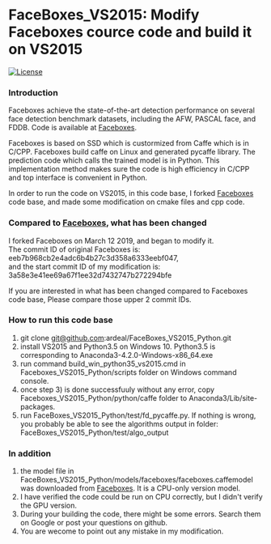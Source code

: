 # FaceBoxes_VS2015: Modify Faceboxes cource code and build it on VS2015

[![License](https://img.shields.io/badge/license-BSD-blue.svg)](LICENSE)


### Introduction

Faceboxes achieve the state-of-the-art detection performance on several face detection benchmark datasets, including the AFW, PASCAL face, and
FDDB. Code is available at [Faceboxes](https://github.com/sfzhang15/FaceBoxes).

Faceboxes is based on SSD which is custormized from Caffe which is in C/CPP.
Faceboxes build caffe on Linux and generated pycaffe library. The prediction code which calls the trained model is in Python.
This implementation method makes sure the code is high efficiency in C/CPP and top interface is convenient in Python.


In order to run the code on VS2015, in this code base, I forked [Faceboxes](https://github.com/sfzhang15/FaceBoxes) code base, and made some modification on cmake files and cpp code.


### Compared to [Faceboxes](https://github.com/sfzhang15/FaceBoxes), what has been changed 
I forked Faceboxes on March 12 2019, and began to modify it. <br>
The commit ID of original Faceboxes is: eeb7b968cb2e4adc6b4b27c3d358a6333eebf047, <br>
and the start commit ID of my modification is: 3a58e3e41ee69a67f1ee32d7432747b272294bfe

If you are interested in what has been changed compared to Faceboxes code base, Please compare those upper 2 commit IDs.


### How to run this code base
1) git clone  git@github.com:ardeal/FaceBoxes_VS2015_Python.git
2) install VS2015 and Python3.5 on Windows 10. Python3.5 is corresponding to Anaconda3-4.2.0-Windows-x86_64.exe
3) run command build_win_python35_vs2015.cmd in Faceboxes_VS2015_Python/scripts folder on Windows command console.
4) once step 3) is done successfuuly without any error, copy Faceboxes_VS2015_Python/python/caffe folder to Anaconda3/Lib/site-packages. 
5) run FaceBoxes_VS2015_Python/test/fd_pycaffe.py. If nothing is wrong, you probably be able to see the algorithms output in folder: FaceBoxes_VS2015_Python/test/algo_output





### In addition
1) the model file in FaceBoxes_VS2015_Python/models/faceboxes/faceboxes.caffemodel was downloaded from [Faceboxes](https://github.com/sfzhang15/FaceBoxes). It is a CPU-only version model.
2) I have verified the code could be run on CPU correctly, but I didn't verify the GPU version.
3) During your building the code, there might be some errors. Search them on Google or post your questions on github.
4) You are wecome to point out any mistake in my modification.

